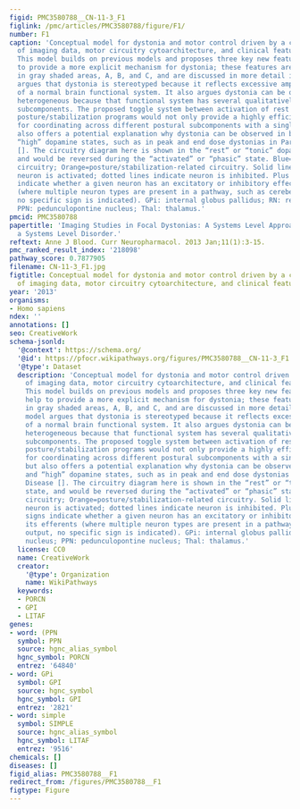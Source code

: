 ```yaml
---
figid: PMC3580788__CN-11-3_F1
figlink: /pmc/articles/PMC3580788/figure/F1/
number: F1
caption: 'Conceptual model for dystonia and motor control driven by a combination
  of imaging data, motor circuitry cytoarchitecture, and clinical features of dystonia.
  This model builds on previous models and proposes three key new features that help
  to provide a more explicit mechanism for dystonia; these features are highlighted
  in gray shaded areas, A, B, and C, and are discussed in more detail in []. The model
  argues that dystonia is stereotyped because it reflects excessive amplification
  of a normal brain functional system. It also argues dystonia can be qualitatively
  heterogeneous because that functional system has several qualitatively different
  subcomponents. The proposed toggle system between activation of rest versus movement-related
  posture/stabilization programs would not only provide a highly efficient mechanism
  for coordinating across different postural subcomponents with a single neuron, but
  also offers a potential explanation why dystonia can be observed in both “low” and
  “high” dopamine states, such as in peak and end dose dystonias in Parkinson’s Disease
  []. The circuitry diagram here is shown in the “rest” or “tonic” dopamine state,
  and would be reversed during the “activated” or “phasic” state. Blue=movement-related
  circuitry; Orange=posture/stabilization-related circuitry. Solid lines indicate
  neuron is activated; dotted lines indicate neuron is inhibited. Plus and minus signs
  indicate whether a given neuron has an excitatory or inhibitory effect on its efferents
  (where multiple neuron types are present in a pathway, such as cerebellar output,
  no specific sign is indicated). GPi: internal globus pallidus; RN: red nucleus;
  PPN: pedunculopontine nucleus; Thal: thalamus.'
pmcid: PMC3580788
papertitle: 'Imaging Studies in Focal Dystonias: A Systems Level Approach to Studying
  a Systems Level Disorder.'
reftext: Anne J Blood. Curr Neuropharmacol. 2013 Jan;11(1):3-15.
pmc_ranked_result_index: '218098'
pathway_score: 0.7877905
filename: CN-11-3_F1.jpg
figtitle: Conceptual model for dystonia and motor control driven by a combination
  of imaging data, motor circuitry cytoarchitecture, and clinical features of dystonia
year: '2013'
organisms:
- Homo sapiens
ndex: ''
annotations: []
seo: CreativeWork
schema-jsonld:
  '@context': https://schema.org/
  '@id': https://pfocr.wikipathways.org/figures/PMC3580788__CN-11-3_F1.html
  '@type': Dataset
  description: 'Conceptual model for dystonia and motor control driven by a combination
    of imaging data, motor circuitry cytoarchitecture, and clinical features of dystonia.
    This model builds on previous models and proposes three key new features that
    help to provide a more explicit mechanism for dystonia; these features are highlighted
    in gray shaded areas, A, B, and C, and are discussed in more detail in []. The
    model argues that dystonia is stereotyped because it reflects excessive amplification
    of a normal brain functional system. It also argues dystonia can be qualitatively
    heterogeneous because that functional system has several qualitatively different
    subcomponents. The proposed toggle system between activation of rest versus movement-related
    posture/stabilization programs would not only provide a highly efficient mechanism
    for coordinating across different postural subcomponents with a single neuron,
    but also offers a potential explanation why dystonia can be observed in both “low”
    and “high” dopamine states, such as in peak and end dose dystonias in Parkinson’s
    Disease []. The circuitry diagram here is shown in the “rest” or “tonic” dopamine
    state, and would be reversed during the “activated” or “phasic” state. Blue=movement-related
    circuitry; Orange=posture/stabilization-related circuitry. Solid lines indicate
    neuron is activated; dotted lines indicate neuron is inhibited. Plus and minus
    signs indicate whether a given neuron has an excitatory or inhibitory effect on
    its efferents (where multiple neuron types are present in a pathway, such as cerebellar
    output, no specific sign is indicated). GPi: internal globus pallidus; RN: red
    nucleus; PPN: pedunculopontine nucleus; Thal: thalamus.'
  license: CC0
  name: CreativeWork
  creator:
    '@type': Organization
    name: WikiPathways
  keywords:
  - PORCN
  - GPI
  - LITAF
genes:
- word: (PPN
  symbol: PPN
  source: hgnc_alias_symbol
  hgnc_symbol: PORCN
  entrez: '64840'
- word: GPi
  symbol: GPI
  source: hgnc_symbol
  hgnc_symbol: GPI
  entrez: '2821'
- word: simple
  symbol: SIMPLE
  source: hgnc_alias_symbol
  hgnc_symbol: LITAF
  entrez: '9516'
chemicals: []
diseases: []
figid_alias: PMC3580788__F1
redirect_from: /figures/PMC3580788__F1
figtype: Figure
---
```

